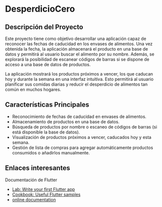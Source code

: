 # DesperdicioCero


## Descripción del Proyecto

Este proyecto tiene como objetivo desarrollar una aplicación capaz de reconocer las fechas de caducidad en los envases de alimentos. Una vez obtenida la fecha, la aplicación almacenará el producto en una base de datos y permitirá al usuario buscar el alimento por su nombre. Además, se explorará la posibilidad de escanear códigos de barras si se dispone de acceso a una base de datos de productos.

La aplicación mostrará los productos próximos a vencer, los que caducan hoy y durante la semana en una interfaz intuitiva. Esto permitirá al usuario planificar sus comidas diarias y reducir el desperdicio de alimentos tan común en muchos hogares.

## Características Principales

- Reconocimiento de fechas de caducidad en envases de alimentos.
- Almacenamiento de productos en una base de datos.
- Búsqueda de productos por nombre o escaneo de códigos de barras (si está disponible la base de datos).
- Visualización de productos próximos a vencer, caducados hoy y esta semana.
- Gestión de lista de compras para agregar automáticamente productos consumidos o añadirlos manualmente.

## Enlaces interesantes

Documentación de Flutter

- [Lab: Write your first Flutter app](https://docs.flutter.dev/get-started/codelab)
- [Cookbook: Useful Flutter samples](https://docs.flutter.dev/cookbook)
- [online documentation](https://docs.flutter.dev/)
